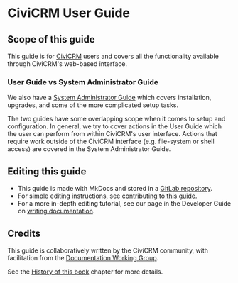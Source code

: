 # CiviCRM User Guide

## Scope of this guide

This guide is for [CiviCRM](https://civicrm.org) users and covers all the functionality available through CiviCRM's web-based interface.

### User Guide vs System Administrator Guide

We also have a [System Administrator Guide](https://docs.civicrm.org/sysadmin/en/latest) which covers installation, upgrades, and some of the more complicated setup tasks.

The two guides have some overlapping scope when it comes to setup and configuration. In general, we try to cover actions in the User Guide which the user can perform from within CiviCRM's user interface. Actions that require work outside of the CiviCRM interface (e.g. file-system or shell access) are covered in the System Administrator Guide. 

## Editing this guide

* This guide is made with MkDocs and stored in a [GitLab repository](https://lab.civicrm.org/documentation/docs/user-en).
* For simple editing instructions, see [contributing to this guide](the-civicrm-community/contributing-to-this-manual.md).
* For a more in-depth editing tutorial, see our page in the Developer Guide on [writing documentation](https://docs.civicrm.org/dev/en/latest/documentation).

## Credits

This guide is collaboratively written by the CiviCRM community, with facilitation from the [Documentation Working Group](https://lab.civicrm.org/documentation).

See the [History of this book](appendices/history-of-this-book.md) chapter for more details.
